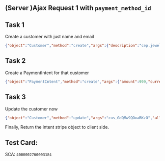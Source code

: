 ## (Server )Ajax Request 1 with `payment_method_id`

Task 1
---
Create a customer with just name and email
```json
{"object":"Customer","method":"create","args":{"description":"cep.jewel@gmail.com","email":"cep.jewel@gmail.com"}}
```

Task 2
---
Create a PaymentIntent for that customer
```json
{"object":"PaymentIntent","method":"create","args":{"amount":999,"currency":"USD","setup_future_usage":"off_session","confirmation_method":"manual","save_payment_method":true,"description":"Recurring Test","statement_descriptor":"Recurring Test","confirm":true,"payment_method":"pm_1G69JAAybSf0xwaPKhtxXXU8","customer":"cus_GdQ9r0tOBcXRih","metadata":{"email":"cep.jewel@gmail.com"},"capture_method":"manual"}}
```

Task 3
--
Update the customer now
```json
{"object":"Customer","method":"update","args":"cus_GdQMw9QOxaRKzO","all_args":["Customer","update","cus_GdQMw9QOxaRKzO",{"invoice_settings":{"default_payment_method":"pm_1G69VqAybSf0xwaPdwTdlEOC"}}]}
```

Finally, Return the intent stripe object to client side.


Test Card:
---
SCA: `4000002760003184`
